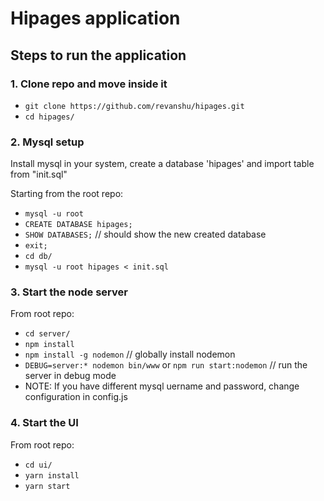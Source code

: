 # Hipages application

## Steps to run the application

### 1. Clone repo and move inside it
* `git clone https://github.com/revanshu/hipages.git`
* `cd hipages/`

### 2. Mysql setup
Install mysql in your system, create a database 'hipages' and import table from "init.sql"

Starting from the root repo:
* `mysql -u root`
* `CREATE DATABASE hipages;`
* `SHOW DATABASES;` // should show the new created database
* `exit;`
* `cd db/`
* `mysql -u root hipages < init.sql`

### 3. Start the node server

From root repo:
* `cd server/`
* `npm install`
* `npm install -g nodemon`  // globally install nodemon
* `DEBUG=server:* nodemon bin/www` or `npm run start:nodemon`  // run the server in debug mode
* NOTE: If you have different mysql uername and password, change configuration in config.js

### 4. Start the UI

From root repo:
* `cd ui/`
* `yarn install`
* `yarn start`